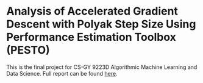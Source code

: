 # Analysis of Accelerated Gradient Descent with Polyak Step Size Using Performance Estimation Toolbox (PESTO)

This is the final project for CS-GY 9223D Algorithmic Machine Learning and Data Science. Full report can be found [here](https://github.com/jmg764/Analysis-of-Accelerated-Gradient-Descent-with-Polyak-Step-Size-Using-Performance-Estimation-Toolbox/blob/main/AlgoML%20Final%20Project.pdf).
